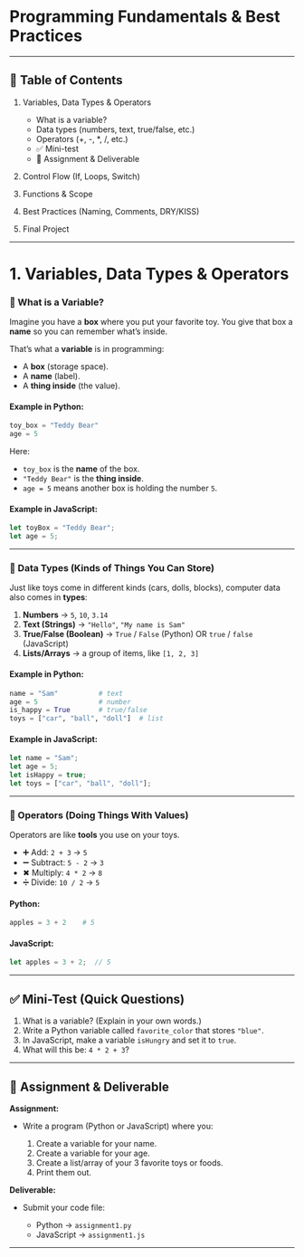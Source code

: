 # Programming Fundamentals & Best Practices
---

## 📖 Table of Contents

1. Variables, Data Types & Operators

   * What is a variable?
   * Data types (numbers, text, true/false, etc.)
   * Operators (+, -, \*, /, etc.)
   * ✅ Mini-test
   * 📝 Assignment & Deliverable
2. Control Flow (If, Loops, Switch)
3. Functions & Scope
4. Best Practices (Naming, Comments, DRY/KISS)
5. Final Project

---

# 1. Variables, Data Types & Operators

### 🔹 What is a Variable?

Imagine you have a **box** where you put your favorite toy. You give that box a **name** so you can remember what’s inside.

That’s what a **variable** is in programming:

* A **box** (storage space).
* A **name** (label).
* A **thing inside** (the value).

#### Example in Python:

```python
toy_box = "Teddy Bear"
age = 5
```

Here:

* `toy_box` is the **name** of the box.
* `"Teddy Bear"` is the **thing inside**.
* `age = 5` means another box is holding the number `5`.

#### Example in JavaScript:

```javascript
let toyBox = "Teddy Bear";
let age = 5;
```

---

### 🔹 Data Types (Kinds of Things You Can Store)

Just like toys come in different kinds (cars, dolls, blocks), computer data also comes in **types**:

1. **Numbers** → `5`, `10`, `3.14`
2. **Text (Strings)** → `"Hello"`, `"My name is Sam"`
3. **True/False (Boolean)** → `True` / `False` (Python) OR `true` / `false` (JavaScript)
4. **Lists/Arrays** → a group of items, like `[1, 2, 3]`

#### Example in Python:

```python
name = "Sam"          # text
age = 5               # number
is_happy = True       # true/false
toys = ["car", "ball", "doll"]  # list
```

#### Example in JavaScript:

```javascript
let name = "Sam"; 
let age = 5; 
let isHappy = true; 
let toys = ["car", "ball", "doll"];
```

---

### 🔹 Operators (Doing Things With Values)

Operators are like **tools** you use on your toys.

* ➕ Add: `2 + 3` → `5`
* ➖ Subtract: `5 - 2` → `3`
* ✖ Multiply: `4 * 2` → `8`
* ➗ Divide: `10 / 2` → `5`

#### Python:

```python
apples = 3 + 2    # 5
```

#### JavaScript:

```javascript
let apples = 3 + 2;  // 5
```

---

## ✅ Mini-Test (Quick Questions)

1. What is a variable? (Explain in your own words.)
2. Write a Python variable called `favorite_color` that stores `"blue"`.
3. In JavaScript, make a variable `isHungry` and set it to `true`.
4. What will this be: `4 * 2 + 3`?

---

## 📝 Assignment & Deliverable

**Assignment:**

* Write a program (Python or JavaScript) where you:

  1. Create a variable for your name.
  2. Create a variable for your age.
  3. Create a list/array of your 3 favorite toys or foods.
  4. Print them out.

**Deliverable:**

* Submit your code file:

  * Python → `assignment1.py`
  * JavaScript → `assignment1.js`

---
